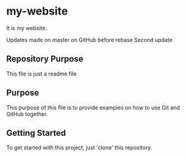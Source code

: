 # my-website

It is my website.

Updates made on master on GitHub before rebase
Second update

## Repository Purpose

This file is just a readme file

## Purpose

This purpose of this file is to provide examples
on how to use Git and GitHub together.

## Getting Started

To get started with this project, just 'clone' this repository.
